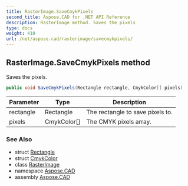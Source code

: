 ```yaml
---
title: RasterImage.SaveCmykPixels
second_title: Aspose.CAD for .NET API Reference
description: RasterImage method. Saves the pixels
type: docs
weight: 410
url: /net/aspose.cad/rasterimage/savecmykpixels/
---
```

## RasterImage.SaveCmykPixels method

Saves the pixels.

```csharp
public void SaveCmykPixels(Rectangle rectangle, CmykColor[] pixels)
```

| Parameter | Type | Description |
| --- | --- | --- |
| rectangle | Rectangle | The rectangle to save pixels to. |
| pixels | CmykColor[] | The CMYK pixels array. |

### See Also

* struct [Rectangle](../../rectangle/)
* struct [CmykColor](../../cmykcolor/)
* class [RasterImage](../)
* namespace [Aspose.CAD](../../rasterimage/)
* assembly [Aspose.CAD](../../../)


